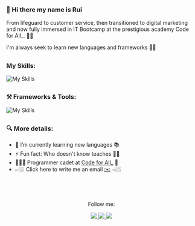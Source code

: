 
### 👋 Hi there my name is Rui
From lifeguard to customer service, then transitioned to digital marketing and now fully immersed in IT Bootcamp at the prestigious academy Code for All_.  🥷🚀

I'm always seek to learn new languages and frameworks 🤘🏼

##

###  My Skills:
![My Skills](https://skillicons.dev/icons?i=js,html,css,java,mysql)

<h2 dir="auto"></h2>

### ⚒️ Frameworks & Tools:
![My Skills](https://skillicons.dev/icons?i=bootstrap,hibernate,jquery,maven,vscode,powershell,postman)

<h2 dir="auto"></h2>

### 🔍 More details:

- 🌱 I’m currently learning new languages 📚 
- ⚡ Fun fact: Who doesn't know teaches 🤘🏼
- 🧑🏼‍🎓 Programmer cadet at [Code for All_](https://codeforall.com/) 🚀
- 👉🏼 Click here to write me an email [✉️](rfmcsilva@gmail.com) 👈🏼

### 
<br>


<h2 dir="auto"></h2>

<div align = "center"  
        <p> Follow me: </p>
         <a href="https://www.linkedin.com/in/rui-filipe-silva/">
    <img src="https://img.shields.io/badge/linkedin-%230077B5.svg?style=for-the-badge&logo=linkedin&logoColor=white" />
     </a>
    <a href="https://www.facebook.com/rui.costa.silva90s/">
    <img src="https://img.shields.io/badge/Facebook-1877F2?style=for-the-badge&logo=facebook&logoColor=white" />
     </a>
     <a href="https://www.instagram.com/rui_dacostasilva/">
    <img src="https://img.shields.io/badge/Instagram-E4405F?style=for-the-badge&logo=instagram&logoColor=white" />
     </a>
</div>
